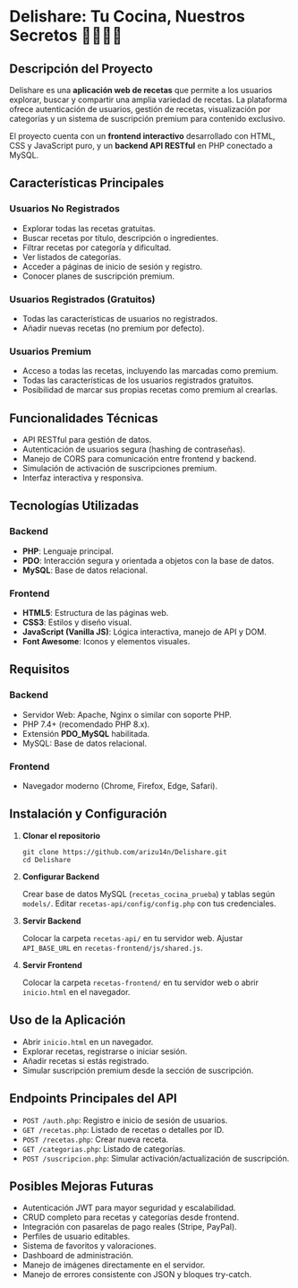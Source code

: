 <h1>Delishare: Tu Cocina, Nuestros Secretos 👨‍🍳👩‍🍳</h1>

<h2>Descripción del Proyecto</h2>
<p>Delishare es una <strong>aplicación web de recetas</strong> que permite a los usuarios explorar, buscar y compartir una amplia variedad de recetas. La plataforma ofrece autenticación de usuarios, gestión de recetas, visualización por categorías y un sistema de suscripción premium para contenido exclusivo.</p>
<p>El proyecto cuenta con un <strong>frontend interactivo</strong> desarrollado con HTML, CSS y JavaScript puro, y un <strong>backend API RESTful</strong> en PHP conectado a MySQL.</p>

<h2>Características Principales</h2>

<h3>Usuarios No Registrados</h3>
<ul>
  <li>Explorar todas las recetas gratuitas.</li>
  <li>Buscar recetas por título, descripción o ingredientes.</li>
  <li>Filtrar recetas por categoría y dificultad.</li>
  <li>Ver listados de categorías.</li>
  <li>Acceder a páginas de inicio de sesión y registro.</li>
  <li>Conocer planes de suscripción premium.</li>
</ul>

<h3>Usuarios Registrados (Gratuitos)</h3>
<ul>
  <li>Todas las características de usuarios no registrados.</li>
  <li>Añadir nuevas recetas (no premium por defecto).</li>
</ul>

<h3>Usuarios Premium</h3>
<ul>
  <li>Acceso a todas las recetas, incluyendo las marcadas como premium.</li>
  <li>Todas las características de los usuarios registrados gratuitos.</li>
  <li>Posibilidad de marcar sus propias recetas como premium al crearlas.</li>
</ul>

<h2>Funcionalidades Técnicas</h2>
<ul>
  <li>API RESTful para gestión de datos.</li>
  <li>Autenticación de usuarios segura (hashing de contraseñas).</li>
  <li>Manejo de CORS para comunicación entre frontend y backend.</li>
  <li>Simulación de activación de suscripciones premium.</li>
  <li>Interfaz interactiva y responsiva.</li>
</ul>

<h2>Tecnologías Utilizadas</h2>

<h3>Backend</h3>
<ul>
  <li><strong>PHP</strong>: Lenguaje principal.</li>
  <li><strong>PDO</strong>: Interacción segura y orientada a objetos con la base de datos.</li>
  <li><strong>MySQL</strong>: Base de datos relacional.</li>
</ul>

<h3>Frontend</h3>
<ul>
  <li><strong>HTML5</strong>: Estructura de las páginas web.</li>
  <li><strong>CSS3</strong>: Estilos y diseño visual.</li>
  <li><strong>JavaScript (Vanilla JS)</strong>: Lógica interactiva, manejo de API y DOM.</li>
  <li><strong>Font Awesome</strong>: Iconos y elementos visuales.</li>
</ul>

<h2>Requisitos</h2>

<h3>Backend</h3>
<ul>
  <li>Servidor Web: Apache, Nginx o similar con soporte PHP.</li>
  <li>PHP 7.4+ (recomendado PHP 8.x).</li>
  <li>Extensión <strong>PDO_MySQL</strong> habilitada.</li>
  <li>MySQL: Base de datos relacional.</li>
</ul>

<h3>Frontend</h3>
<ul>
  <li>Navegador moderno (Chrome, Firefox, Edge, Safari).</li>
</ul>

<h2>Instalación y Configuración</h2>
<ol>
  <li><strong>Clonar el repositorio</strong>
    <pre><code>git clone https://github.com/arizu14n/Delishare.git
cd Delishare</code></pre>
  </li>
  <li><strong>Configurar Backend</strong>
    <p>Crear base de datos MySQL (<code>recetas_cocina_prueba</code>) y tablas según <code>models/</code>. Editar <code>recetas-api/config/config.php</code> con tus credenciales.</p>
  </li>
  <li><strong>Servir Backend</strong>
    <p>Colocar la carpeta <code>recetas-api/</code> en tu servidor web. Ajustar <code>API_BASE_URL</code> en <code>recetas-frontend/js/shared.js</code>.</p>
  </li>
  <li><strong>Servir Frontend</strong>
    <p>Colocar la carpeta <code>recetas-frontend/</code> en tu servidor web o abrir <code>inicio.html</code> en el navegador.</p>
  </li>
</ol>

<h2>Uso de la Aplicación</h2>
<ul>
  <li>Abrir <code>inicio.html</code> en un navegador.</li>
  <li>Explorar recetas, registrarse o iniciar sesión.</li>
  <li>Añadir recetas si estás registrado.</li>
  <li>Simular suscripción premium desde la sección de suscripción.</li>
</ul>

<h2>Endpoints Principales del API</h2>
<ul>
  <li><code>POST /auth.php</code>: Registro e inicio de sesión de usuarios.</li>
  <li><code>GET /recetas.php</code>: Listado de recetas o detalles por ID.</li>
  <li><code>POST /recetas.php</code>: Crear nueva receta.</li>
  <li><code>GET /categorias.php</code>: Listado de categorías.</li>
  <li><code>POST /suscripcion.php</code>: Simular activación/actualización de suscripción.</li>
</ul>

<h2>Posibles Mejoras Futuras</h2>
<ul>
  <li>Autenticación JWT para mayor seguridad y escalabilidad.</li>
  <li>CRUD completo para recetas y categorías desde frontend.</li>
  <li>Integración con pasarelas de pago reales (Stripe, PayPal).</li>
  <li>Perfiles de usuario editables.</li>
  <li>Sistema de favoritos y valoraciones.</li>
  <li>Dashboard de administración.</li>
  <li>Manejo de imágenes directamente en el servidor.</li>
  <li>Manejo de errores consistente con JSON y bloques try-catch.</li>
</ul>

</body>
</html>
